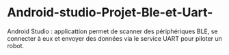 # Android-studio-Projet-Ble-et-Uart-
Android Studio : applicattion permet de scanner des périphériques BLE, se connecter à eux et envoyer des données via le service UART pour piloter un robot.
